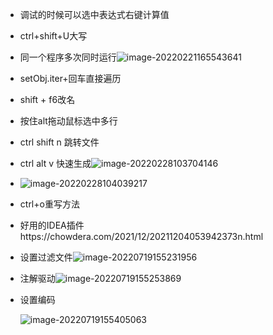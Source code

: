 + 调试的时候可以选中表达式右键计算值

+ ctrl+shift+U大写

+ 同一个程序多次同时运行![image-20220221165543641](https://cdn.jsdelivr.net/gh/innnky/images@master/uPic/image-20220221165543641.png)

+ setObj.iter+回车直接遍历

+ shift + f6改名

+ 按住alt拖动鼠标选中多行

+ ctrl shift n 跳转文件

+ ctrl alt v 快速生成![image-20220228103704146](https://cdn.jsdelivr.net/gh/innnky/images@master/uPic/image-20220228103704146.png)

+ ![image-20220228104039217](https://cdn.jsdelivr.net/gh/innnky/images@master/uPic/image-20220228104039217.png)

+ ctrl+o重写方法

+ 好用的IDEA插件https://chowdera.com/2021/12/20211204053942373n.html

+ 设置过滤文件![image-20220719155231956](https://test1.jsdelivr.net/gh/innnky/images2@main/uPic/07/image-20220719155231956.png)

+ 注解驱动![image-20220719155253869](https://test1.jsdelivr.net/gh/innnky/images2@main/uPic/07/image-20220719155253869.png)

+ 设置编码

  ![image-20220719155405063](https://test1.jsdelivr.net/gh/innnky/images2@main/uPic/07/image-20220719155405063.png)

  